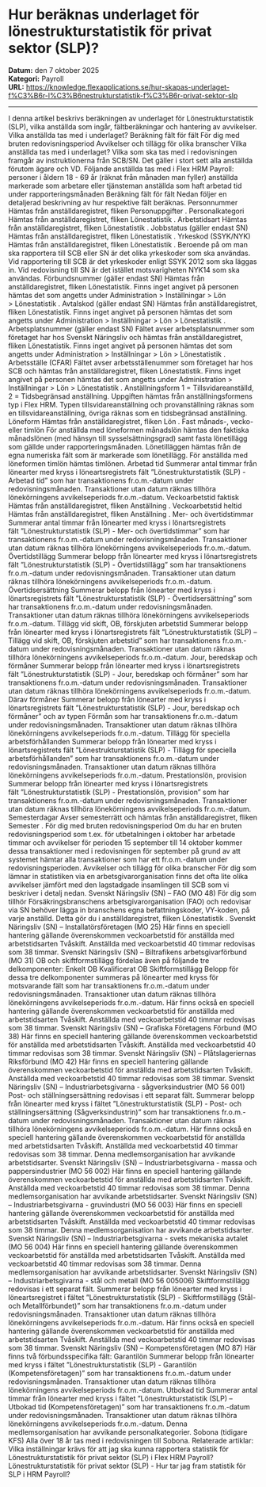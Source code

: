 # Hur beräknas underlaget för lönestrukturstatistik för privat sektor (SLP)?

**Datum:** den 7 oktober 2025  
**Kategori:** Payroll  
**URL:** https://knowledge.flexapplications.se/hur-skapas-underlaget-f%C3%B6r-l%C3%B6nestrukturstatistik-f%C3%B6r-privat-sektor-slp

---

I denna artikel beskrivs beräkningen av underlaget för Lönestrukturstatistik (SLP), vilka anställda som ingår, fältberäkningar och hantering av avvikelser.
Vilka anställda tas med i underlaget?
Beräkning fält för fält
För dig med bruten redovisningsperiod
Avvikelser och tillägg för olika branscher
Vilka anställda tas med i underlaget?
Vilka som ska tas med i redovisningen framgår av instruktionerna från SCB/SN. Det gäller i stort sett alla anställda förutom ägare och VD.
Följande anställda tas med i Flex HRM Payroll:
personer i åldern 18 - 69 år (räknat från månaden man fyller)
anställda markerade som arbetare eller tjänsteman
anställda som haft arbetad tid under rapporteringsmånaden
Beräkning fält för fält
Nedan följer en detaljerad beskrivning av hur respektive fält beräknas.
Personnummer
Hämtas från anställdaregistret, fliken
Personuppgifter
.
Personalkategori
Hämtas från anställdaregistret, fliken
Lönestatistik
.
Arbetstidsart
Hämtas från anställdaregistret, fliken
Lönestatistik
.
Jobbstatus (gäller endast SN)
Hämtas från anställdaregistret, fliken
Lönestatistik
.
Yrkeskod (SSYK/NYK)
Hämtas från anställdaregistret, fliken
Lönestatistik
. Beroende på om man ska rapportera till SCB eller SN är det olika yrkeskoder som ska användas. Vid rapportering till SCB är det yrkeskoder enligt SSYK 2012 som ska läggas in. Vid redovisning till SN är det istället motsvarigheten NYK14 som ska användas.
Förbundsnummer (gäller endast SN)
Hämtas från anställdaregistret, fliken Lönestatistik. Finns inget angivet på personen hämtas det som angetts under
Administration > Inställningar > Lön > Lönestatistik
.
Avtalskod (gäller endast SN)
Hämtas från anställdaregistret, fliken Lönestatistik. Finns inget angivet på personen hämtas det som angetts under
Administration > Inställningar > Lön > Lönestatistik
.
Arbetsplatsnummer (gäller endast SN)
Fältet avser arbetsplatsnummer som företaget har hos Svenskt Näringsliv och hämtas från anställdaregistret, fliken Lönestatistik. Finns inget angivet på personen hämtas det som angetts under
Administration > Inställningar > Lön > Lönestatistik
.
Arbetsställe (CFAR)
Fältet avser arbetsställenummer som företaget har hos SCB och hämtas från anställdaregistret, fliken Lönestatistik. Finns inget angivet på personen hämtas det som angetts under
Administration > Inställningar > Lön > Lönestatistik
.
Anställningsform
1 = Tillsvidareanställd, 2 = Tidsbegränsad anställning. Uppgiften hämtas från anställningsformens typ i Flex HRM. Typen tillsvidareanställning och provanställning räknas som en tillsvidareanställning, övriga räknas som en tidsbegränsad anställning.
Löneform
Hämtas från anställdaregistret, fliken
Lön
.
Fast månads-, vecko- eller timlön
För anställda med löneformen månadslön hämtas den faktiska månadslönen (med hänsyn till sysselsättningsgrad) samt fasta lönetillägg som gällde under rapporteringsmånaden. Lönetilläggen hämtas från de egna numeriska fält som är markerade som lönetillägg. För anställda med löneformen timlön hämtas timlönen.
Arbetad tid
Summerar antal timmar från lönearter med kryss i löneartsregistrets fält ”Lönestrukturstatistik (SLP) - Arbetad tid” som har transaktionens fr.o.m.-datum under redovisningsmånaden. Transaktioner utan datum räknas tillhöra lönekörningens avvikelseperiods fr.o.m.-datum.
Veckoarbetstid faktisk
Hämtas från anställdaregistret, fliken
Anställning
.
Veckoarbetstid heltid
Hämtas från anställdaregistret, fliken
Anställning
.
Mer- och övertidstimmar
Summerar antal timmar från lönearter med kryss i lönartsregistrets fält ”Lönestrukturstatistik (SLP) - Mer- och övertidstimmar” som har transaktionens fr.o.m.-datum under redovisningsmånaden. Transaktioner utan datum räknas tillhöra lönekörningens avvikelseperiods fr.o.m.-datum.
Övertidstillägg
Summerar belopp från lönearter med kryss i lönartsregistrets fält ”Lönestrukturstatistik (SLP) - Övertidstillägg” som har transaktionens fr.o.m.-datum under redovisningsmånaden. Transaktioner utan datum räknas tillhöra lönekörningens avvikelseperiods fr.o.m.-datum.
Övertidsersättning
Summerar belopp från lönearter med kryss i lönartsregistrets fält ”Lönestrukturstatistik (SLP) - Övertidsersättning” som har transaktionens fr.o.m.-datum under redovisningsmånaden. Transaktioner utan datum räknas tillhöra lönekörningens avvikelseperiods fr.o.m.-datum.
Tillägg vid skift, OB, förskjuten arbetstid
Summerar belopp från lönearter med kryss i lönartsregistrets fält ”Lönestrukturstatistik (SLP) – Tillägg vid skift, OB, förskjuten arbetstid” som har transaktionens fr.o.m.-datum under redovisningsmånaden. Transaktioner utan datum räknas tillhöra lönekörningens avvikelseperiods fr.o.m.-datum.
Jour, beredskap och förmåner
Summerar belopp från lönearter med kryss i lönartsregistrets fält ”Lönestrukturstatistik (SLP) - Jour, beredskap och förmåner” som har transaktionens fr.o.m.-datum under redovisningsmånaden. Transaktioner utan datum räknas tillhöra lönekörningens avvikelseperiods fr.o.m.-datum.
Därav förmåner
Summerar belopp från lönearter med kryss i lönartsregistrets fält ”Lönestrukturstatistik (SLP) - Jour, beredskap och förmåner” och av typen Förmån som har transaktionens fr.o.m.-datum under redovisningsmånaden. Transaktioner utan datum räknas tillhöra lönekörningens avvikelseperiods fr.o.m.-datum.
Tillägg för speciella arbetsförhållanden
Summerar belopp från lönearter med kryss i lönartsregistrets fält ”Lönestrukturstatistik (SLP) - Tillägg för speciella arbetsförhållanden” som har transaktionens fr.o.m.-datum under redovisningsmånaden. Transaktioner utan datum räknas tillhöra lönekörningens avvikelseperiods fr.o.m.-datum.
Prestationslön, provision
Summerar belopp från lönearter med kryss i lönartsregistrets fält ”Lönestrukturstatistik (SLP) - Prestationslön, provision” som har transaktionens fr.o.m.-datum under redovisningsmånaden. Transaktioner utan datum räknas tillhöra lönekörningens avvikelseperiods fr.o.m.-datum.
Semesterdagar
Avser semesterrätt och hämtas från anställdaregistret, fliken
Semester
.
För dig med bruten redovisningsperiod
Om du har en bruten redovisningsperiod som t.ex. för utbetalningen i oktober har arbetade timmar och avvikelser för perioden 15 september till 14 oktober kommer dessa transaktioner med i redovisningen för september på grund av att systemet hämtar alla transaktioner som har ett fr.o.m.-datum under redovisningsperioden.
Avvikelser och tillägg för olika branscher
För dig som lämnar in statistiken via en arbetsgivarorganisation finns det ofta lite olika avvikelser jämfört med den lagstadgade insamlingen till SCB som vi beskriver i detalj nedan.
Svenskt Näringsliv (SN) – FAO (MO 48)
För dig som tillhör Försäkringsbranschens arbetsgivarorganisation (FAO) och redovisar via SN behöver lägga in branschens egna befattningskoder, VY-koden, på varje anställd. Detta gör du i anställdaregistret, fliken
Lönestatistik
.
Svenskt Näringsliv (SN) – Installatörsföretagen (MO 25)
Här finns en speciell hantering gällande överenskommen veckoarbetstid för anställda med arbetstidsarten Tvåskift. Anställda med veckoarbetstid 40 timmar redovisas som 38 timmar.
Svenskt Näringsliv (SN) – Biltrafikens arbetsgivarförbund (MO 31)
OB och skiftformstillägg fördelas även på följande tre delkomponenter:
Enkelt OB
Kvalificerat OB
Skiftformstillägg
Belopp för dessa tre delkomponenter summeras på lönearter med kryss för motsvarande fält som har transaktionens fr.o.m.-datum under redovisningsmånaden. Transaktioner utan datum räknas tillhöra lönekörningens avvikelseperiods fr.o.m.-datum.
Här finns också en speciell hantering gällande överenskommen veckoarbetstid för anställda med arbetstidsarten Tvåskift. Anställda med veckoarbetstid 40 timmar redovisas som 38 timmar.
Svenskt Näringsliv (SN) – Grafiska Företagens Förbund (MO 38)
Här finns en speciell hantering gällande överenskommen veckoarbetstid för anställda med arbetstidsarten Tvåskift. Anställda med veckoarbetstid 40 timmar redovisas som 38 timmar.
Svenskt Näringsliv (SN) – Plåtslageriernas Riksförbund (MO 42)
Här finns en speciell hantering gällande överenskommen veckoarbetstid för anställda med arbetstidsarten Tvåskift. Anställda med veckoarbetstid 40 timmar redovisas som 38 timmar.
Svenskt Näringsliv (SN) – Industriarbetsgivarna - sågverksindustrier (MO 56 001)
Post- och ställningsersättning redovisas i ett separat fält. Summerar belopp från lönearter med kryss i fältet ”Lönestrukturstatistik (SLP) - Post- och ställningsersättning (Sågverksindustrin)” som har transaktionens fr.o.m.-datum under redovisningsmånaden. Transaktioner utan datum räknas tillhöra lönekörningens avvikelseperiods fr.o.m.-datum.
Här finns också en speciell hantering gällande överenskommen veckoarbetstid för anställda med arbetstidsarten Tvåskift. Anställda med veckoarbetstid 40 timmar redovisas som 38 timmar.
Denna medlemsorganisation har avvikande arbetstidsarter.
Svenskt Näringsliv (SN) – Industriarbetsgivarna - massa och pappersindustrier (MO 56 002)
Här finns en speciell hantering gällande överenskommen veckoarbetstid för anställda med arbetstidsarten Tvåskift. Anställda med veckoarbetstid 40 timmar redovisas som 38 timmar.
Denna medlemsorganisation har avvikande arbetstidsarter.
Svenskt Näringsliv (SN) – Industriarbetsgivarna - gruvindustri (MO 56 003)
Här finns en speciell hantering gällande överenskommen veckoarbetstid för anställda med arbetstidsarten Tvåskift. Anställda med veckoarbetstid 40 timmar redovisas som 38 timmar.
Denna medlemsorganisation har avvikande arbetstidsarter.
Svenskt Näringsliv (SN) – Industriarbetsgivarna - svets mekaniska avtalet (MO 56 004)
Här finns en speciell hantering gällande överenskommen veckoarbetstid för anställda med arbetstidsarten Tvåskift. Anställda med veckoarbetstid 40 timmar redovisas som 38 timmar.
Denna medlemsorganisation har avvikande arbetstidsarter.
Svenskt Näringsliv (SN) – Industriarbetsgivarna - stål och metall (MO 56 005006)
Skiftformstillägg redovisas i ett separat fält. Summerar belopp från lönearter med kryss i löneartsregistret i fältet ”Lönestrukturstatistik (SLP) - Skiftformstillägg (Stål- och Metallförbundet)” som har transaktionens fr.o.m.-datum under redovisningsmånaden. Transaktioner utan datum räknas tillhöra lönekörningens avvikelseperiods fr.o.m.-datum.
Här finns också en speciell hantering gällande överenskommen veckoarbetstid för anställda med arbetstidsarten Tvåskift. Anställda med veckoarbetstid 40 timmar redovisas som 38 timmar.
Svenskt Näringsliv (SN) – Kompetensföretagen (MO 87)
Här finns två förbundsspecifika fält:
Garantilön
Summerar belopp från lönearter med kryss i fältet ”Lönestrukturstatistik (SLP) - Garantilön (Kompetensföretagen)” som har transaktionens fr.o.m.-datum under redovisningsmånaden. Transaktioner utan datum räknas tillhöra lönekörningens avvikelseperiods fr.o.m.-datum.
Utbokad tid
Summerar antal timmar från lönearter med kryss i fältet ”Lönestrukturstatistik (SLP) – Utbokad tid (Kompetensföretagen)” som har transaktionens fr.o.m.-datum under redovisningsmånaden. Transaktioner utan datum räknas tillhöra lönekörningens avvikelseperiods fr.o.m.-datum.
Denna medlemsorganisation har avvikande personalkategorier.
Sobona (tidigare KFS)
Alla över 18 år tas med i redovisningen till Sobona.
Relaterade artiklar:
Vilka inställningar krävs för att jag ska kunna rapportera statistik för
Lönestrukturstatistik för privat sektor (SLP) i Flex HRM Payroll?
Lönestrukturstatistik för privat sektor (SLP) - Hur tar jag fram statistik för
SLP i HRM Payroll?
